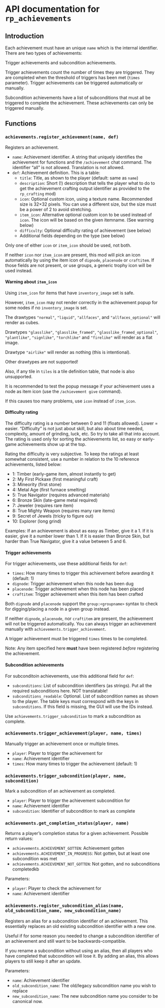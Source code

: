 # API documentation for `rp_achievements`

## Introduction

Each achievement must have an unique `name` which is the internal identifier.
There are two types of achievements:

Trigger achievements and subcondition achievements.

Trigger achievements count the number of times they are triggered.
They are completed when the threshold of triggers has been met (`times`
parameter). Trigger achievements can be triggered automatically
or manually.

Subcondition achievements have a list of subconditions that must all
be triggered to complete the achievement. These achievements can
only be triggered manually.

## Functions

### `achievements.register_achievement(name, def)`

Registers an achievement.

* `name`: Achievement identifier. A string that uniquely identifies the achievement
          for functions and the `/achievement` chat command.
          The identifier “all” is not allowed. Translation is not allowed.
* `def`: Achievement definition. This is a table:
    * `title`: Title, as shown to the player (default: same as `name`)
    * `description`: Short (!) description that tells the player what to do to get the achievement
      crafting output identifier as provided to the `rp_crafting` mod)
    * `icon`: Optional custom icon, using a texture name. Recommended size is 32×32 pixels.
      You can use a different size, but the size must be a power of 2 to avoid stretching.
    * `item_icon`: Alternative optional custom icon to be used instead of `icon`. The icon will
      be based on the given itemname. (See warning below)
    * `difficulty`: Optional difficulty rating of achievement (see below)
    * Additional fields depending on the type (see below)

Only one of either `icon` or `item_icon` should be used, not both.

If neither `icon` nor `item_icon` are present, this mod will pick an icon automatically
by using the item icon of `dignode`, `placenode` or `craftitem`. If those fields
are not present, or use groups, a generic trophy icon will be used instead.

#### Warning about `item_icon`

Using `item_icon` for items that have `inventory_image` set is safe.

However, `item_icon` may not render correctly in the achievement popup
for some nodes if no `inventory_image` is set.

The drawtypes `"normal"`, `"liquid"`, `"allfaces"`, and `"allfaces_optional"`
will render as cubes.

Drawtypes `"glasslike"`, `"glasslike_framed"`, `"glasslike_framed_optional"`,
`"plantlike"`, `"signlike"`, `"torchlike"` and `"firelike"` will render as a flat image.

Drawtype `"airlike"` will render as nothing (this is intentional).

Other drawtypes are not supported!

Also, if any tile in `tiles` is a tile definition table, that node is also
unsupported.

It is recommended to test the popup message if your achievement uses a node as
item icon (use the `/achievement give` command).

If this causes too many problems, use `icon` instead of `item_icon`.

#### Difficulty rating

The difficulty rating is a number between 0 and 11 (floats allowed). Lower = easier.
“Difficulty” is not just about skill, but also about time needed, complexity, amount of grinding, luck, etc.
So try to take all that into account. The rating is used only for sorting the achievements list, so easy
or early-game achievements show up at the top.

Rating the difficulty is very subjective. To keep the ratings at least somewhat consistent, use a number
in relation to the 10 reference achievements, listed below:

* 1: Timber (early-game item, almost instantly to get)
* 2: My First Pickaxe (first meaningful craft)
* 3: Mineority (first stone)
* 4: Metal Age (first furnace smelting)
* 5: True Navigator (requires advanced materials)
* 6: Bronze Skin (late-game metal required)
* 7: Jeweler (requires rare item)
* 8: True Mighty Weapon (requires many rare items)
* 9: Secret of Jewels (tricky to figure out)
* 10: Explorer (long grind)

Examples:
If an achievement is about as easy as Timber, give it a 1.
If it is easier, give it a number lower than 1.
If it is easier than Bronze Skin, but harder than True Navigator, give it a value between 5 and 6.

#### Trigger achievements

For trigger achievements, use these additional fields for `def`:

* `times`: How many times to trigger this achievement before awarding it (default: 1)
* `dignode`: Trigger achievement when this node has been dug
* `placenode`: Trigger achievement when this node has been placed
* `craftitem`: Trigger achievement when this item has been crafted

Both `dignode` and `placenode` support the `group:<groupname>` syntax to check
for digging/placing a node in a given group instead.

If neither `dignode`, `placenode`, nor `craftitem` are present, the achievement
will not be triggered automatically. You can always trigger an achievement
manually with `achievements.trigger_achievement`.

A trigger achievement must be triggered `times` times to be completed.

Note: Any item specified here **must** have been registered *before* registering
the achievement.

#### Subcondition achievements

For subconditoin achievements, use this additional field for `def`:

* `subconditions`: List of subcondition identifiers (as strings). Put all
  the required subconditions here. NOT translatable!
* `subconditions_readable`: Optional. List of subcondition names as shown
  to the player. The table keys must correspond with the keys in
  `subconditions`. If this field is missing, the GUI will use the IDs
  instead.

Use `achievements.trigger_subcondition` to mark a subcondition as complete.

### `achievements.trigger_achievement(player, name, times)`

Manually trigger an achievement once or multiple times.

* `player`: Player to trigger the achievement for
* `name`: Achievement identifier
* `times`: How many times to trigger the achievement (default: 1)

### `achievements.trigger_subcondition(player, name, subcondition)`

Mark a subcondition of an achievement as completed.

* `player`: Player to trigger the achievement subcondition for
* `name`: Achievement identifier
* `subcondition`: Identifier of subcondition to mark as complete

### `achievements.get_completion_status(player, name)`

Returns a player’s completion status for a  given achievement.
Possible return values:

* `achievements.ACHIEVEMENT_GOTTEN`: Achievement gotten
* `achievements.ACHIEVEMENT_IN_PROGRESS`: Not gotten, but at least one subcondition was met
* `achievements.ACHIEVEMENT_NOT_GOTTEN`: Not gotten, and no subconditions completedkb

Parameters:

* `player`: Player to check the achievement for
* `name`: Achievement identifier

### `achievements.register_subcondition_alias(name, old_subcondition_name, new_subcondition_name)`

Registers an alias for a subcondition identifier of an achievement. This essentially replaces
an old existing subcondition identifier with a new one.

Useful if for some reason you needed to change a subcondition identifier of an achievement
and still want to be backwards-compatible.

If you rename a subcondition without using an alias, then all players who have completed
that subcondition will lose it. By adding an alias, this allows players to still keep
it after an update.

Parameters:

* `name`: Achievement identifier
* `old_subcondition_name`: The old/legacy subcondition name you wish to replace
* `new_subcondition_name`: The new subcondition name you consider to be canonical now.

